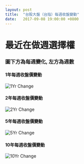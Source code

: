 ```yaml
---
layout: post
title:  "台股大盤（台指）每週收盤變動"
date:   2017-09-08 19:00:00 +0800
---
```


# 最近在做週選擇權

### 圖下方為每週變化, 左方為週數

#### 1年每週收盤價變動
![1Yr Change](http://ouvek-kostiva.github.io/assets/img/post/2017-09-08/TAIEX1Y.png)

#### 2年每週收盤價變動
![2Yr Change](http://ouvek-kostiva.github.io/assets/img/post/2017-09-08/TAIEX2Y.png)

#### 5年每週收盤價變動
![5Yr Change](http://ouvek-kostiva.github.io/assets/img/post/2017-09-08/TAIEX5Y.png)

#### 10年每週收盤價變動
![10Yr Change](http://ouvek-kostiva.github.io/assets/img/post/2017-09-08/TAIEX10Y.png)
